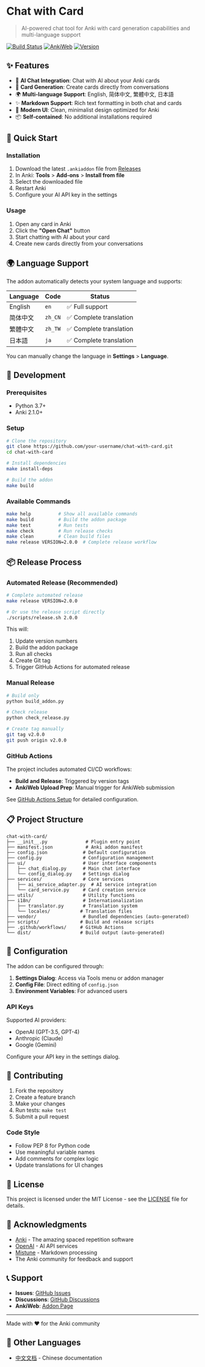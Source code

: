 # Chat with Card

> AI-powered chat tool for Anki with card generation capabilities and multi-language support

[![Build Status](https://github.com/your-username/chat-with-card/workflows/Build%20and%20Release%20Chat%20with%20Card/badge.svg)](https://github.com/your-username/chat-with-card/actions)
[![AnkiWeb](https://img.shields.io/badge/AnkiWeb-Available-blue)](https://ankiweb.net/shared/addons/)
[![Version](https://img.shields.io/badge/version-2.0.0-green)](https://github.com/your-username/chat-with-card/releases)

## ✨ Features

- 🤖 **AI Chat Integration**: Chat with AI about your Anki cards
- 📝 **Card Generation**: Create cards directly from conversations
- 🌍 **Multi-language Support**: English, 简体中文, 繁體中文, 日本語
- ✨ **Markdown Support**: Rich text formatting in both chat and cards
- 🎨 **Modern UI**: Clean, minimalist design optimized for Anki
- 📦 **Self-contained**: No additional installations required

## 🚀 Quick Start

### Installation

1. Download the latest `.ankiaddon` file from [Releases](https://github.com/your-username/chat-with-card/releases)
2. In Anki: **Tools** > **Add-ons** > **Install from file**
3. Select the downloaded file
4. Restart Anki
5. Configure your AI API key in the settings

### Usage

1. Open any card in Anki
2. Click the **"Open Chat"** button
3. Start chatting with AI about your card
4. Create new cards directly from your conversations

## 🌍 Language Support

The addon automatically detects your system language and supports:

| Language | Code | Status |
|----------|------|--------|
| English | `en` | ✅ Full support |
| 简体中文 | `zh_CN` | ✅ Complete translation |
| 繁體中文 | `zh_TW` | ✅ Complete translation |
| 日本語 | `ja` | ✅ Complete translation |

You can manually change the language in **Settings** > **Language**.

## 🔧 Development

### Prerequisites

- Python 3.7+
- Anki 2.1.0+

### Setup

```bash
# Clone the repository
git clone https://github.com/your-username/chat-with-card.git
cd chat-with-card

# Install dependencies
make install-deps

# Build the addon
make build
```

### Available Commands

```bash
make help          # Show all available commands
make build         # Build the addon package
make test          # Run tests
make check         # Run release checks
make clean         # Clean build files
make release VERSION=2.0.0  # Complete release workflow
```

## 📦 Release Process

### Automated Release (Recommended)

```bash
# Complete automated release
make release VERSION=2.0.0

# Or use the release script directly
./scripts/release.sh 2.0.0
```

This will:
1. Update version numbers
2. Build the addon package
3. Run all checks
4. Create Git tag
5. Trigger GitHub Actions for automated release

### Manual Release

```bash
# Build only
python build_addon.py

# Check release
python check_release.py

# Create tag manually
git tag v2.0.0
git push origin v2.0.0
```

### GitHub Actions

The project includes automated CI/CD workflows:

- **Build and Release**: Triggered by version tags
- **AnkiWeb Upload Prep**: Manual trigger for AnkiWeb submission

See [GitHub Actions Setup](GITHUB_ACTIONS_SETUP.md) for detailed configuration.

## 📋 Project Structure

```
chat-with-card/
├── __init__.py              # Plugin entry point
├── manifest.json            # Anki addon manifest
├── config.json             # Default configuration
├── config.py               # Configuration management
├── ui/                     # User interface components
│   ├── chat_dialog.py      # Main chat interface
│   └── config_dialog.py    # Settings dialog
├── services/               # Core services
│   ├── ai_service_adapter.py  # AI service integration
│   └── card_service.py     # Card creation service
├── utils/                  # Utility functions
├── i18n/                   # Internationalization
│   ├── translator.py       # Translation system
│   └── locales/           # Translation files
├── vendor/                 # Bundled dependencies (auto-generated)
├── scripts/               # Build and release scripts
├── .github/workflows/     # GitHub Actions
└── dist/                  # Build output (auto-generated)
```

## 🔧 Configuration

The addon can be configured through:

1. **Settings Dialog**: Access via Tools menu or addon manager
2. **Config File**: Direct editing of `config.json`
3. **Environment Variables**: For advanced users

### API Keys

Supported AI providers:
- OpenAI (GPT-3.5, GPT-4)
- Anthropic (Claude)
- Google (Gemini)

Configure your API key in the settings dialog.

## 🤝 Contributing

1. Fork the repository
2. Create a feature branch
3. Make your changes
4. Run tests: `make test`
5. Submit a pull request

### Code Style

- Follow PEP 8 for Python code
- Use meaningful variable names
- Add comments for complex logic
- Update translations for UI changes

## 📄 License

This project is licensed under the MIT License - see the [LICENSE](LICENSE) file for details.

## 🙏 Acknowledgments

- [Anki](https://apps.ankiweb.net/) - The amazing spaced repetition software
- [OpenAI](https://openai.com/) - AI API services
- [Mistune](https://github.com/lepture/mistune) - Markdown processing
- The Anki community for feedback and support

## 📞 Support

- **Issues**: [GitHub Issues](https://github.com/your-username/chat-with-card/issues)
- **Discussions**: [GitHub Discussions](https://github.com/your-username/chat-with-card/discussions)
- **AnkiWeb**: [Addon Page](https://ankiweb.net/shared/addons/)

---

Made with ❤️ for the Anki community

## 📖 Other Languages

- [中文文档](README.md) - Chinese documentation
